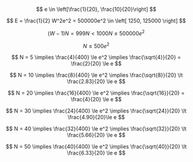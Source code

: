 $$ e \in \left[\frac{1}{20}, \frac{10}{20}\right] $$

$$ E = \frac{1}{2} W^2e^2 = 500000e^2 \in \left[ 1250, 125000 \right] $$

$$ (W-1)N = 999N \lt 1000N \le 500000e^2 $$

$$ N \le 500e^2 $$

$$ N = 5 \implies \frac{4}{400} \le e^2 \implies \frac{\sqrt{4}}{20} = \frac{2}{20} \le e $$

$$ N = 10 \implies \frac{8}{400} \le e^2 \implies \frac{\sqrt{8}}{20} \lt \frac{2.83}{20} \le e $$

$$ N = 20 \implies \frac{16}{400} \le e^2 \implies \frac{\sqrt{16}}{20} = \frac{4}{20} \le e $$

$$ N = 30 \implies \frac{24}{400} \le e^2 \implies \frac{\sqrt{24}}{20} \lt \frac{4.90}{20}\le e $$

$$ N = 40 \implies \frac{32}{400} \le e^2 \implies \frac{\sqrt{32}}{20} \lt \frac{5.66}{20} \le e $$

$$ N = 50 \implies \frac{40}{400} \le e^2 \implies \frac{\sqrt{40}}{20} \lt \frac{6.33}{20} \le e $$
